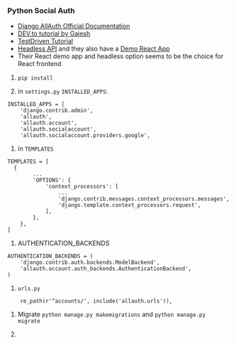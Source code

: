 ### Python Social Auth

- [Django AllAuth Official Documentation](https://python-social-auth.readthedocs.io/en/latest/configuration/settings.html#application-setup)
- [DEV.to tutorial by Gajesh](https://dev.to/gajesh/the-complete-django-allauth-guide-la3)
- [TestDriven Tutorial](https://testdriven.io/blog/django-rest-authjs/#backend)
- [Headless API](https://allauth.org/docs/draft-api/) and they also have a [Demo React App](https://react.demo.allauth.org/)
- Their React demo app and headless option seems to be the choice for React frontend

1. `pip install `

2. in `settings.py` `INSTALLED_APPS`:
```
INSTALLED_APPS = [
    'django.contrib.admin',
    'allauth',
    'allauth.account',
    'allauth.socialaccount',
    'allauth.socialaccount.providers.google',
```

1. in `TEMPLATES`
```
TEMPLATES = [
  {
        ...
        'OPTIONS': {
            'context_processors': [
                ...
                'django.contrib.messages.context_processors.messages',
                'django.template.context_processors.request',
            ],
        },
    },
]
```

1. AUTHENTICATION_BACKENDS
```
AUTHENTICATION_BACKENDS = (
    'django.contrib.auth.backends.ModelBackend',
    'allauth.account.auth_backends.AuthenticationBackend',
)
```

1. `urls.py`
```
    re_path(r'^accounts/', include('allauth.urls')),
```

1. Migrate `python manage.py makemigrations` and `python manage.py migrate`

2. 

